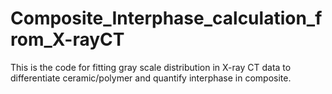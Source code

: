 # Composite_Interphase_calculation_from_X-rayCT
This is the code for fitting gray scale distribution in X-ray CT data to differentiate ceramic/polymer and quantify interphase in composite.
